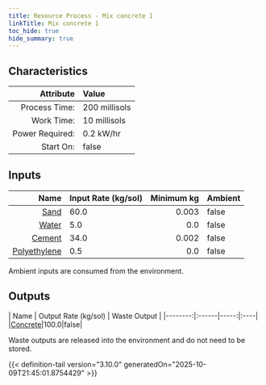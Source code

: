 ```yaml
---
title: Resource Process - Mix concrete 1
linkTitle: Mix concrete 1
toc_hide: true
hide_summary: true
---
```

<!-- This is generated by the MarsSim HelpGenertor, do not edit. -->

## Characteristics

| Attribute      | Value |
|--------:|:------|
|Process Time:|200 millisols|
|Work Time:|10 millisols|
|Power Required:|0.2 kW/hr|
|Start On:|false|

## Inputs
| Name      | Input Rate (kg/sol) | Minimum kg | Ambient |
|--------:|:------|-----:|:----|
|[Sand](/docs/definitions/resource/sand)|60.0|0.003|false|
|[Water](/docs/definitions/resource/water)|5.0|0.0|false|
|[Cement](/docs/definitions/resource/cement)|34.0|0.002|false|
|[Polyethylene](/docs/definitions/resource/polyethylene)|0.5|0.0|false|

Ambient inputs are consumed from the environment.

## Outputs
| Name      | Output Rate (kg/sol) | Waste Output |
|--------:|:------|-----:|:----|
|[Concrete](/docs/definitions/resource/concrete)|100.0|false|

Waste outputs are released into the environment and do not need to be stored.


{{< definition-tail version="3.10.0" generatedOn="2025-10-09T21:45:01.8754429" >}}



